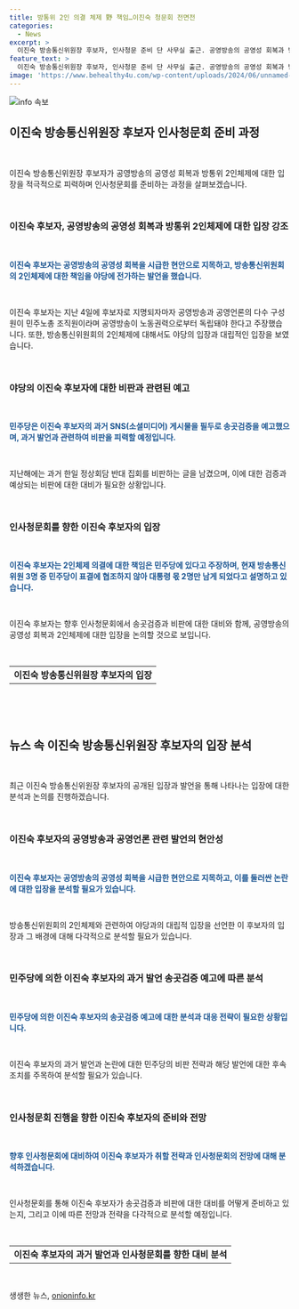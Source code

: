 ```yaml
---
title: 방통위 2인 의결 체제 野 책임…이진숙 청문회 전면전
categories:
  - News
excerpt: >
  이진숙 방송통신위원장 후보자, 인사청문 준비 단 사무실 출근. 공영방송의 공영성 회복과 방통위 2인체제 책임 야권에 회전. 후보자, 민주당에 2인체제 책임 떠넘겨. 인사청문회 험로 예고, 이 후보자 SNS 게시물 송곳검증 예고.
feature_text: >
  이진숙 방송통신위원장 후보자, 인사청문 준비 단 사무실 출근. 공영방송의 공영성 회복과 방통위 2인체제 책임 야권에 회전. 후보자, 민주당에 2인체제 책임 떠넘겨. 인사청문회 험로 예고, 이 후보자 SNS 게시물 송곳검증 예고.
image: 'https://www.behealthy4u.com/wp-content/uploads/2024/06/unnamed-file.png'
---
```


<p><img src="https://www.behealthy4u.com/wp-content/uploads/2024/06/unnamed-file.png" alt="info 속보" /></p>

<h2 data-ke-size="size26">이진숙 방송통신위원장 후보자 인사청문회 준비 과정</h2>

<p><br></p>

<p data-ke-size="size16">이진숙 방송통신위원장 후보자가 공영방송의 공영성 회복과 방통위 2인체제에 대한 입장을 적극적으로 피력하며 인사청문회를 준비하는 과정을 살펴보겠습니다.</p>

<p><br></p>

<h3><b>이진숙 후보자, 공영방송의 공영성 회복과 방통위 2인체제에 대한 입장 강조</b></h3>

<p><br></p>

<p data-ke-size="size16"><b><span style="color: #1a5490;">이진숙 후보자는 공영방송의 공영성 회복을 시급한 현안으로 지목하고, 방송통신위원회의 2인체제에 대한 책임을 야당에 전가하는 발언을 했습니다.</span></b></p>

<p><br></p>

<p data-ke-size="size16">이진숙 후보자는 지난 4일에 후보자로 지명되자마자 공영방송과 공영언론의 다수 구성원이 민주노총 조직원이라며 공영방송이 노동권력으로부터 독립돼야 한다고 주장했습니다. 또한, 방송통신위원회의 2인체제에 대해서도 야당의 입장과 대립적인 입장을 보였습니다.</p>

<p><br></p>

<h3><b>야당의 이진숙 후보자에 대한 비판과 관련된 예고</b></h3>

<p><br></p>

<p data-ke-size="size16"><b><span style="color: #1a5490;">민주당은 이진숙 후보자의 과거 SNS(소셜미디어) 게시물을 필두로 송곳검증을 예고했으며, 과거 발언과 관련하여 비판을 피력할 예정입니다.</span></b></p>

<p><br></p>

<p data-ke-size="size16">지난해에는 과거 한일 정상회담 반대 집회를 비판하는 글을 남겼으며, 이에 대한 검증과 예상되는 비판에 대한 대비가 필요한 상황입니다.</p>

<p><br></p>

<h3><b>인사청문회를 향한 이진숙 후보자의 입장</b></h3>

<p><br></p>

<p data-ke-size="size16"><b><span style="color: #1a5490;">이진숙 후보자는 2인체제 의결에 대한 책임은 민주당에 있다고 주장하며, 현재 방송통신위원 3명 중 민주당이 표결에 협조하지 않아 대통령 몫 2명만 남게 되었다고 설명하고 있습니다.</span></b></p>

<p><br></p>

<p data-ke-size="size16">이진숙 후보자는 향후 인사청문회에서 송곳검증과 비판에 대한 대비와 함께, 공영방송의 공영성 회복과 2인체제에 대한 입장을 논의할 것으로 보입니다.</p>

<p><br></p>

<table>
  <tbody>
    <tr>
      <td style="text-align: center; height: 17px;"><b>이진숙 방송통신위원장 후보자의 입장</b></td>
    </tr>
  </tbody>
</table>

<p><br></p>

<p data-ke-size="size16">&nbsp;</p>

<h2 data-ke-size="size26">뉴스 속 이진숙 방송통신위원장 후보자의 입장 분석</h2>

<p><br></p>

<p data-ke-size="size16">최근 이진숙 방송통신위원장 후보자의 공개된 입장과 발언을 통해 나타나는 입장에 대한 분석과 논의를 진행하겠습니다.</p>

<p><br></p>

<h3><b>이진숙 후보자의 공영방송과 공영언론 관련 발언의 현안성</b></h3>

<p><br></p>

<p data-ke-size="size16"><b><span style="color: #1a5490;">이진숙 후보자는 공영방송의 공영성 회복을 시급한 현안으로 지목하고, 이를 둘러싼 논란에 대한 입장을 분석할 필요가 있습니다.</span></b></p>

<p><br></p>

<p data-ke-size="size16">방송통신위원회의 2인체제와 관련하여 야당과의 대립적 입장을 선언한 이 후보자의 입장과 그 배경에 대해 다각적으로 분석할 필요가 있습니다.</p>

<p><br></p>

<h3><b>민주당에 의한 이진숙 후보자의 과거 발언 송곳검증 예고에 따른 분석</b></h3>

<p><br></p>

<p data-ke-size="size16"><b><span style="color: #1a5490;">민주당에 의한 이진숙 후보자의 송곳검증 예고에 대한 분석과 대응 전략이 필요한 상황입니다.</span></b></p>

<p><br></p>

<p data-ke-size="size16">이진숙 후보자의 과거 발언과 논란에 대한 민주당의 비판 전략과 해당 발언에 대한 후속 조치를 주목하여 분석할 필요가 있습니다.</p>

<p><br></p>

<h3><b>인사청문회 진행을 향한 이진숙 후보자의 준비와 전망</b></h3>

<p><br></p>

<p data-ke-size="size16"><b><span style="color: #1a5490;">향후 인사청문회에 대비하여 이진숙 후보자가 취할 전략과 인사청문회의 전망에 대해 분석하겠습니다.</span></b></p>

<p><br></p>

<p data-ke-size="size16">인사청문회를 통해 이진숙 후보자가 송곳검증과 비판에 대한 대비를 어떻게 준비하고 있는지, 그리고 이에 따른 전망과 전략을 다각적으로 분석할 예정입니다.</p>

<p><br></p>

<table>
  <tbody>
    <tr>
      <td style="text-align: center; height: 17px;"><b>이진숙 후보자의 과거 발언과 인사청문회를 향한 대비 분석</b></td>
    </tr>
  </tbody>
</table>

<p><br></p>
생생한 뉴스, <a href="https://onioninfo.kr" rel="dofollow">onioninfo.kr</a>


